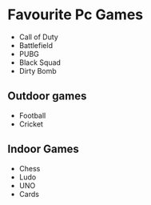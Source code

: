 # Favourite Pc Games
- Call of Duty
- Battlefield
- PUBG
- Black Squad
- Dirty Bomb

## Outdoor games
- Football
- Cricket

## Indoor Games
- Chess
- Ludo
- UNO
- Cards
